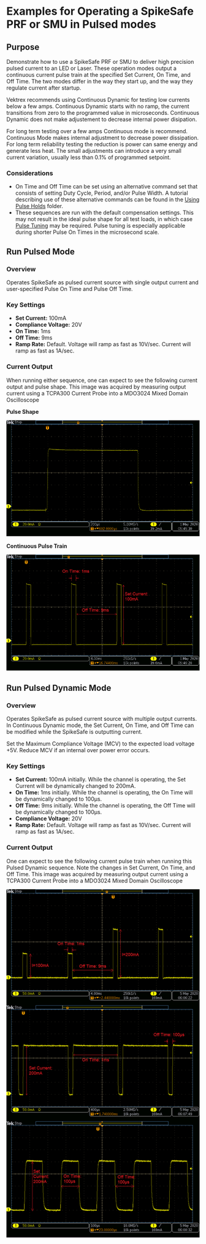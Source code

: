 # Examples for Operating a SpikeSafe PRF or SMU in Pulsed modes

## **Purpose**
Demonstrate how to use a SpikeSafe PRF or SMU to deliver high precision pulsed current to an LED or Laser. These operation modes output a continuous current pulse train at the specified Set Current, On Time, and Off Time. The two modes differ in the way they start up, and the way they regulate current after startup.

Vektrex recommends using Continuous Dynamic for testing low currents below a few amps.  Continuous Dynamic starts with no ramp, the current transitions from zero to the programmed value in microseconds. Continuous Dynamic does not make adjustement to decrease internal power disipation.

For long term testing over a few amps Continuous mode is recommend. Continuous Mode makes internal adjustment to decrease power dissipation. For long term reliability testing the reduction is power can same energy and generate less heat. The small adjustments can introduce a very small current variation, usually less than 0.1% of programmed setpoint.

### Considerations
- On Time and Off Time can be set using an alternative command set that consists of setting Duty Cycle, Period, and/or Pulse Width. A tutorial describing use of these alternative commands can be found in the [Using Pulse Holds](../application_specific_examples/using_pulse_holds) folder.
- These sequences are run with the default compensation settings. This may not result in the ideal pulse shape for all test loads, in which case [Pulse Tuning](../application_specific_examples/pulse_tuning) may be required. Pulse tuning is especially applicable during shorter Pulse On Times in the microsecond scale.

## **Run Pulsed Mode**

### Overview 
Operates SpikeSafe as pulsed current source with single output current and user-specified Pulse On Time and Pulse Off Time.

### Key Settings 
- **Set Current:** 100mA
- **Compliance Voltage:** 20V
- **On Time:** 1ms
- **Off Time:** 9ms
- **Ramp Rate:** Default. Voltage will ramp as fast as 10V/sec. Current will ramp as fast as 1A/sec.

### Current Output
When running either sequence, one can expect to see the following current output and pulse shape. This image was acquired by measuring output current using a TCPA300 Current Probe into a MDO3024 Mixed Domain Oscilloscope

**Pulse Shape**

![](Continuous_Pulse_Shape.png)

**Continuous Pulse Train**

![](Continuous_Pulse_Train.png)


## **Run Pulsed Dynamic Mode**

### Overview
Operates SpikeSafe as pulsed current source with multiple output currents. In Continuous Dynamic mode, the Set Current, On Time, and Off Time can be modified while the SpikeSafe is outputting current.  

Set the Maximum Compliance Voltage (MCV) to the expected load voltage +5V. Reduce MCV if an internal over power error occurs. 

### Key Settings
- **Set Current:** 100mA initially. While the channel is operating, the Set Current will be dynamically changed to 200mA.
- **On Time:** 1ms initially. While the channel is operating, the On Time will be dynamically changed to 100µs.
- **Off Time:** 9ms initially. While the channel is operating, the Off Time will be dynamically changed to 100µs.
- **Compliance Voltage:** 20V
- **Ramp Rate:** Default. Voltage will ramp as fast as 10V/sec. Current will ramp as fast as 1A/sec.

### Current Output
One can expect to see the following current pulse train when running this Pulsed Dynamic sequence. Note the changes in Set Current, On Time, and Off Time. This image was acquired by measuring output current using a TCPA300 Current Probe into a MDO3024 Mixed Domain Oscilloscope

![](Pulsed_Dynamic_Adjustments.png)
